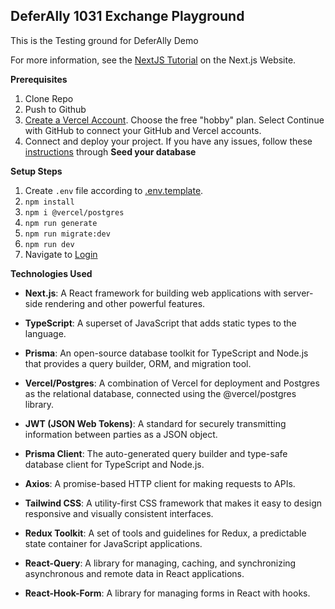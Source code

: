 ## DeferAlly 1031 Exchange Playground

This is the Testing ground for DeferAlly Demo

For more information, see the [NextJS Tutorial](https://nextjs.org/learn/dashboard-app) on the Next.js Website.

**Prerequisites**
1. Clone Repo
2. Push to Github
3. [Create a Vercel Account](vercel.com/signup). Choose the free "hobby" plan. Select Continue with GitHub to connect your GitHub and Vercel accounts.
4. Connect and deploy your project. If you have any issues, follow these [instructions](https://nextjs.org/learn/dashboard-app/setting-up-your-database#connect-and-deploy-your-project) through **Seed your database**

**Setup Steps**
1. Create `.env` file according to [.env.template](./.env.template).
2. `npm install`
3. `npm i @vercel/postgres`
4. `npm run generate`
5. `npm run migrate:dev`
6. `npm run dev`
7. Navigate to [Login](http://localhost:3000/login)

**Technologies Used**
- **Next.js**:
A React framework for building web applications with server-side rendering and other powerful features.

- **TypeScript**:
A superset of JavaScript that adds static types to the language.

- **Prisma**:
An open-source database toolkit for TypeScript and Node.js that provides a query builder, ORM, and migration tool.

- **Vercel/Postgres**:
A combination of Vercel for deployment and Postgres as the relational database, connected using the @vercel/postgres library.

- **JWT (JSON Web Tokens)**:
A standard for securely transmitting information between parties as a JSON object.

- **Prisma Client**:
The auto-generated query builder and type-safe database client for TypeScript and Node.js.

- **Axios**:
A promise-based HTTP client for making requests to APIs.

- **Tailwind CSS**:
A utility-first CSS framework that makes it easy to design responsive and visually consistent interfaces.

- **Redux Toolkit**:
A set of tools and guidelines for Redux, a predictable state container for JavaScript applications.

- **React-Query**:
A library for managing, caching, and synchronizing asynchronous and remote data in React applications.

- **React-Hook-Form**:
A library for managing forms in React with hooks.
